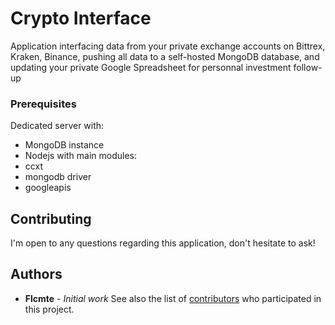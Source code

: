 # Crypto Interface
Application interfacing data from your private exchange accounts on Bittrex, Kraken, Binance, pushing all data to a self-hosted MongoDB database, and updating your private Google Spreadsheet for personnal investment follow-up

### Prerequisites
Dedicated server with:
* MongoDB instance
* Nodejs with main modules:
* ccxt
* mongodb driver
* googleapis

## Contributing
I'm open to any questions regarding this application, don't hesitate to ask!

## Authors
* **Flcmte** - *Initial work*
See also the list of [contributors](https://github.com/your/project/contributors) who participated in this project.

